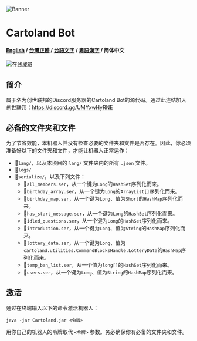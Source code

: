 ![Banner](https://cdn.discordapp.com/attachments/886936474723950611/1142946638302810132/IMG_6989.jpg)

# Cartoland Bot
#### [English](https://github.com/AlexCai2019/Cartoland/blob/master/README.md) / [台灣正體](https://github.com/AlexCai2019/Cartoland/blob/master/README_tw.md) / [台語文字](https://github.com/AlexCai2019/Cartoland/blob/master/README_ta.md) / [粵語漢字](https://github.com/AlexCai2019/Cartoland/blob/master/README_hk.md) / 简体中文

![在线成员](https://discord.com/api/guilds/886936474723950603/widget.png)

## 简介
属于名为创世联邦的Discord服务器的Cartoland Bot的源代码。通过此连结加入创世联邦：https://discord.gg/UMYxwHyRNE

## 必备的文件夹和文件
为了节省效能，本机器人并没有检查必要的文件夹和文件是否存在。因此，你必须准备好以下的文件夹和文件，才能让机器人正常运作：
- 📁`lang/`，以及本项目的 `lang/` 文件夹内的所有 `.json` 文件。
- 📁`logs/`
- 📁`serialize/`，以及下列文件：
  - 📄`all_members.ser`，从一个键为`Long`的`HashSet`序列化而来。
  - 📄`birthday_array.ser`，从一个键为`Long`的`ArrayList[]`序列化而来。
  - 📄`birthday_map.ser`，从一个键为`Long`、值为`Short`的`HashMap`序列化而来。
  - 📄`has_start_message.ser`，从一个键为`Long`的`HashSet`序列化而来。
  - 📄`idled_questions.ser`，从一个键为`Long`的`HashSet`序列化而来。
  - 📄`introduction.ser`，从一个键为`Long`、值为`String`的`HashMap`序列化而来。
  - 📄`lottery_data.ser`，从一个键为`Long`、值为`cartoland.utilities.CommandBlocksHandle.LotteryData`的`HashMap`序列化而来。
  - 📄`temp_ban_list.ser`，从一个值为`long[]`的`HashSet`序列化而来。
  - 📄`users.ser`，从一个键为`Long`、值为`String`的`HashMap`序列化而来。

## 激活
通过在终端输入以下的命令激活机器人：
```
java -jar Cartoland.jar <令牌>
```
用你自己的机器人的令牌取代 `<令牌>` 参数。务必确保你有必备的文件夹和文件。
